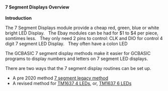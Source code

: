 <div class="section">

<div class="titlepage">

<div>

<div>

#### <span id="_7_segment_displays_overview"></span>7 Segment Displays Overview

</div>

</div>

</div>

<span class="strong">**Introduction**</span>

The 7 Segment Displays module provide a cheap red, green, blue or white
bright LED Display.   The Ebay modules can be had for $1 to $4 per
piece, somtimes less.   They only need 2 pins to control: CLK and DIO
for control 4 digit 7 segment LED Display.   They often have a colon
LED  

The GCBASIC 7 segment display methods make it easier for GCBASIC
programs to display numbers and letters on 7 segment LED displays.

There are two ways that the 7 segment display routines can be set up.

<div class="itemizedlist">

-   A pre 2020 method
    <a href="_7_segment_displays_legacy.html" class="link" title="7 Segment Displays - Legacy">7 segment legacy method</a>
-   A revised method for
    <a href="_7_segment_displays_tm1637_4_digits.html" class="link" title="7 Segment Displays - TM1637 4 Digits">TM1637 4 LEDs</a>,
    or,
    <a href="_7_segment_displays_tm1637_6_digits.html" class="link" title="7 Segment Displays - TM1637 6 Digits">TM1637 6 LEDs</a>

</div>

  
  
  
  
  
  

</div>
